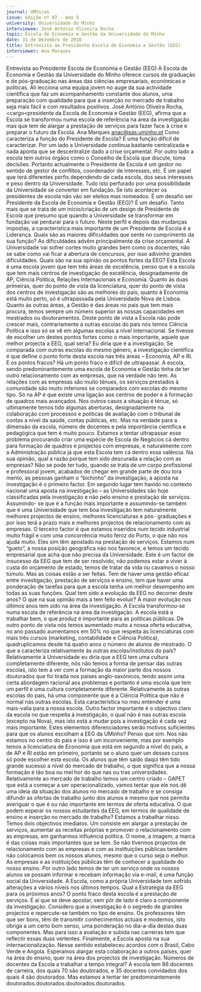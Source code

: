 ```yaml
---
journal: UMdicas
issue: Edição nº 87 - Ano 5
university: Universidade do Minho
interviewee: José António Oliveira Rocha
topic: Escola de Economia e Gestão da Universidade do Minho
date: 31 de Dezembro de 2010
title: Entrevista ao Presidente Escola de Economia e Gestão (EEG)
interviewer: Ana Marques
---
```



Entrevista ao Presidente Escola de Economia e Gestão (EEG)
A Escola de Economia e Gestão da Universidade do Minho oferece cursos de graduação e de pós-graduação nas áreas das ciências
empresariais, económicas e políticas. Ali lecciona uma equipa
jovem no auge da sua actividade científica que faz um acompanhamento
constante dos alunos, uma preparação com qualidade para que a inserção
no mercado de trabalho seja mais fácil e com resultados positivos.
José António Oliveira Rocha, <cargo<presidente da Escola de Economia e Gestão
(EEG), afirma que a Escola se transformou numa escola de referência na
área da investigação mas que tem de alargar a prestação de serviços para
fazer face à crise e preparar o futuro da Escola.
Ana Marques
anac@sas.uminho.pt
Como caracteriza a função do
Presidente de Escola?
É uma função difícil de
caracterizar. Por um lado a
Universidade continua bastante
centralizada e nada aponta que se
descentralize dado a crise
orçamental. Por outro lado a escola
tem outros órgãos como o
Conselho de Escola que discute,
toma decisões. Portanto
actualmente o Presidente de
Escola é um gestor no sentido de
gestor de conflitos, coordenador de
interesses, etc. É um papel que terá
diferentes perfis dependendo de
cada escola, dos seus interesses e
peso dentro da Universidade. Tudo
isto perfurado por uma
possibilidade da Universidade se
converter em fundação. Se isto
acontecer os presidentes de escola
não vão ser eleitos mas nomeados.
É um desafio ser Presidente da
Escola de Economia e Gestão
(EEG)?
É um desafio. Tanto mais que se
trata de um início/criação de um
design de Presidente de Escola que
presumo que quando a
Universidade se transformar em
fundação vai perdurar para o
futuro. Neste perfil e depois das
mudanças impostas, a
característica mais importante de
um Presidente de Escola é a
Liderança.
Quais são as maiores dificuldades
que sente no cumprimento da sua
função?
As dificuldades advêm
principalmente da crise
orçamental. A Universidade vai
sofrer cortes muito grandes bem
como os docentes, não se sabe
como vai ficar a abertura de
concursos, por isso adivinho
grandes dificuldades.
Quais são na sua opinião os
pontos fortes da EEG?
Esta Escola é uma escola jovem
que tem três áreas de excelência,
penso que é a escola que tem mais
centros de investigação de
excelência, designadamente de AP,
Ciência Política, Relações
Internacionais e Economia. Quanto
às duas primeiras, quer do ponto de
vista da licenciatura, quer do ponto
de vista dos centros de
investigação são as melhores do
país, quanto à Economia está
muito perto, só é ultrapassada pela
Universidade Nova de Lisboa.
Quanto às outras áreas, a Gestão é
das áreas no pais que tem mais
procura, temos sempre um número
superior às nossas capacidades
em mestrados ou doutoramentos.
Deste ponto de vista a Escola não
pode crescer mais, contrariamente
a outras escolas do país nós temos
Ciência Política e isso só se vê em
algumas escolas a nível
internacional.
Se tivesse de escolher um destes
pontos fortes como o mais
importante, aquele que melhor
projecta a EEG, qual seria?
Eu diria que é a investigação. Se
comparada com outras escolas do
mesmo género, a investigação
científica é que define o ponto forte
desta escola nas três áreas –
Economia, AP e RI.
E os pontos fracos?
Há um ponto fraco e difícil de
ultrapassar. A escola, sendo
predominantemente uma escola
de Economia e Gestão tinha de ter
outro relacionamento com as
empresas, que na verdade não tem.
As relações com as empresas são
muito ténues, os serviços
prestados à comunidade são muito
inferiores se comparados com
escolas do mesmo tipo. Só na AP é
que existe uma ligação aos centros
de poder e à formação de quadros
mais avançados. Nos outros casos
a situação é ténue, só ultimamente
temos tido algumas aberturas,
designadamente na colaboração
com processos e politicas de
avaliação com o tribunal de contas
a nível da saúde, contas públicas,
etc. Mas na verdade para a
dimensão da escola, número de
docentes e pela importância
científica e pedagógica que tem é
muito pouco. Estamos a tentar
ultrapassar esse problema
procurando criar uma espécie de
Escola de Negócios cá dentro para
formação de quadros e projectos
com empresas, e naturalmente
com a Administração pública já que
esta Escola tem cá dentro essa
valência.
Na sua opinião, qual a razão
porque tem sido descurada a
relação com as empresas?
Não se pode ter tudo, quando se
trata de um corpo profissional e
professoral jovem, acabados de
chegar em grande parte de
dou tora mento, as pessoas
ganham o “bichinho” da
investigação, a aposta na
investigação é o primeiro factor. Em
segundo lugar tem havido no
contexto nacional uma aposta na
investigação – as Universidades
são hoje classificadas pela
investigação e não pelo ensino e
prestação de serviços. Assumindo-
se que é a função mais importante
e assumindo-se também que é
uma Universidade que tem boa
investigação tem naturalmente
melhores projectos de ensino,
melhores licenciaturas e pós-
graduações e por isso terá a prazo
mais e melhores projectos de
relacionamento com as empresas.
O terceiro factor é que estamos
inseridos num tecido industrial
muito frágil e com uma
concorrência muito feroz do Porto,
o que não nos ajuda muito. Eles sim
têm apostado na prestação de
serviços. Estamos num “gueto”, a
nossa posição geográfica não nos
favorece, e temos um tecido
empresarial que acha que não
precisa da Universidade. Este é um
factor de insucesso da EEG que tem
de ser resolvido, não podemos
estar a viver à custa do orçamento
de estado, temos de tratar da vida
ou cavamos o nosso túmulo. Mas
as coisas estão a ser feitas. Tem de
haver uma gestão eficaz entre
investigação, prestação de
serviços e ensino, tem que haver
uma ponderação de tarefas para
que a escola tenha um melhor
desempenho em todas as suas
funções.
Qual tem sido a evolução da EEG
no decorrer deste anos? O que na
sua opinião mais a tem feito
evoluir?
A maior evolução nos últimos anos
tem sido na área da investigação. A
Escola transformou-se numa
escola de referência na área da
investigação. A escola está a
trabalhar bem, o que produz é
importante para as políticas
públicas. De outro ponto de vista
nós temos aumentado muito a
nossa oferta educativa, no ano
passado aumentamos em 50% no
que respeita às licenciaturas com
mais três cursos (marketing,
contabilidade e Ciência Politica),
quadruplicamos desde há quatro
anos o número de alunos de
mestrado.
O que a caracteriza relativamente
às outras escolas/institutos do
país?
Relativamente à Universidade eu
diria que a EEG tem uma cultura
completamente diferente, nós não
temos a forma de pensar das
outras escolas, isto tem a ver com a
formação da maior parte dos
nossos doutorados que foi tirada
nos países anglo-saxónicos, tendo
assim uma certa abordagem
racional aos problemas e portanto
é uma escola que tem um perfil e
uma cultura completamente
diferente. Relativamente às outras
escolas do pais, há uma
componente que é a Ciência
Politica que não é normal nas
outras escolas. Esta característica
no meu entender é uma mais-valia
para a nossa escola. Outro factor
importante é o objectivo claro da
escola no que respeita à
investigação, o qual não é nas
outras escola (excepto na Nova),
mas isto está a mudar pois a
investigação é cada vez mais
importante.
Estes elementos diferenciadores
serão motivos suficientes para
que os alunos escolham a EEG da
UMinho?
Penso que sim. Nos não estamos
no centro do pais e isso é um
inconveniente, mas por exemplo
temos a licenciatura de Economia
que está em segundo a nível do
país, a de AP e RI estão em primeiro,
portanto se o aluno quer um
desses cursos só pode escolher
esta escola. Os alunos que têm
saído daqui têm tido grande
sucesso a nível do mercado de
trabalho, o que significa que a
nossa formação é tão boa ou
mel hor do que nas ou tras
universidades. Relativamente ao
mercado de trabalho temos um
centro criado – GAPET que está a
começar a ser operacionalizado,
vamos tentar que ele nos dê uma
ideia da situação dos alunos no
mercado de trabalho e se consiga
difundir as ofertas de trabalho
junto dos alunos e mesmo que nos
permita averiguar o que é ou não
importante em termos de oferta
educativa.
O que podem esperar os nossos
estudantes da EEG, em termos de
qualidade de ensino e inserção no
mercado de trabalho?
Estamos a trabalhar nisso. Temos
dois objectivos imediatos. Um
consiste em alargar a prestação de
serviços, aumentar as receitas
próprias e promover o
relacionamento com as empresas,
em ganharmos influência política.
O nome, a imagem, a marca é das
coisas mais importantes que se
tem. Se não tivermos projectos de
relacionamento com as empresas
e com as instituições públicas
também não colocamos bem os
nossos alunos, mesmo que o curso
seja o melhor. As empresas e as
instituições públicas têm de
conhecer a qualidade do nosso
ensino. Por outro lado temos de ter
um serviço onde os nossos alunos
se possam informar e recebam
informação via e-mail, é uma
função social da Universidade.
A Escola, como a própria
Universidade tem sofrido
alterações a vários níveis nos
últimos tempos. Qual a Estratégia
da EEG para os próximos anos?
O ponto fraco desta escola é a
prestação de serviços. É aí que se
deve apostar, sem pôr de lado é
claro a componente da
investigação. Considero que a
investigação é o segredo de
grandes projectos e repercute-se
também no tipo de ensino. Os
professores têm que ser bons, têm
de transmitir conhecimentos
actuais e modernos, isto obriga a
um certo bom senso, uma
ponderação no dia-a-dia destas
duas componentes. Mas para isso
a avaliação e subida nas carreiras
tem que reflectir essas duas
vertentes. Finalmente, a Escola
aposta na sua internacionalização.
Nesse sentido estabeleceu
acordos com o Brasil, Cabo Verde e
Angola. Esperamos alargar esta
colaboração a outros países, quer
na área do ensino, quer na área dos
projectos de investigação.
Números de docentes da Escola a
trabalhar a tempo integral?
A escola tem 86 docentes de
carreira, dos quais 70 são
doutorados, e 35 docentes
convidados dos quais 4 são
doutorados. Mas estamos a tentar
ter predominantemente
doutorados.doutorados.doutorados.doutorados.